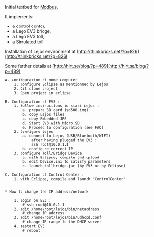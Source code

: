 Initial testbed for [Modbus](http://en.wikipedia.org/wiki/Modbus).

It implements:
* a control center,
* a Lego EV3 bridge,
* a Lego EV3 toll,
* a Simulated toll.


Installation of Lejos environment at [http://thinkbricks.net/?p=826](http://thinkbricks.net/?p=826)


Some further details at [http://hirt.se/blog/?p=489](http://hirt.se/blog/?p=489)


```
A. Configuration of Home Computer
	1. Configure Eclipse as mentionned by Lejos
	2. Git clone project
	3. Open project in eclipse

B. Configuration of EV3 :
	1. Follow instructions to start Lejos :
		a. prepare SD card (sd500.img)
		b. copy Lejos files
		c. copy Embedded JRE
		d. Start EV3 with Micro SD
		e. Proceed to configuration (see FAQ)
	2. Configure Lejos
		a. connect to Lejos (USB/Bluetooth/WIFI)
			after having plugged the EV3 :
			ssh root@10.0.1.1
		b. configure correct IP
	3. Configure Toll/Bridge Device
		a. with Eclipse, compile and upload 
		b. edit Device.ini to satisfy parameters
		c. launch tollbridge.jar (by EV3 or by Eclipse)

C. Configuration of Control Center :
	1. with Eclipse, compile and launch "ControlCenter"


* How to change the IP address/network

	1. Login on EV3 :
		# ssh root@10.0.1.1
	2. edit /home/root/lejos/bin/netaddress
	    # change IP address
	3. edit /home/root/lejos/bin/udhcpd.conf
	    # change IP range fo the DHCP server
	4. restart EV3
		# reboot
```
